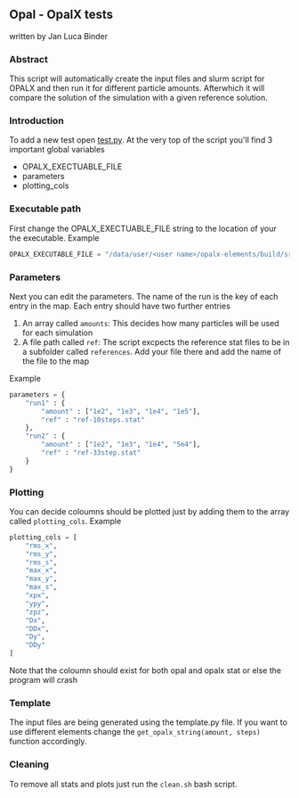 ## Opal - OpalX tests
written by Jan Luca Binder

### Abstract
This script will automatically create the input files and slurm script for OPALX and then run it for different particle amounts. Afterwhich it will compare the solution of the simulation with a given reference solution. 

### Introduction

To add a new test open [test.py](test.py). At the very top of the script you'll find 3 important global variables
- OPALX_EXECTUABLE_FILE
- parameters
- plotting_cols

### Executable path
First change the OPALX_EXECTUABLE_FILE string to the location of your the executable.
Example
```python
OPALX_EXECUTABLE_FILE = "/data/user/<user name>/opalx-elements/build/src/opalx"
```

### Parameters
Next you can edit the parameters. The name of the run is the key of each entry in the map. Each entry should have two further entries
1. An array called `amounts`: This decides how many particles will be used for each simulation
2. A file path called `ref`: The script excpects the reference stat files to be in a subfolder called `references`. Add your file there and add the name of the file to the map

Example
```python
parameters = {
    "run1" : {
        "amount" : ["1e2", "1e3", "1e4", "1e5"],
        "ref" : "ref-10steps.stat"
    },
    "run2" : {
        "amount" : ["1e2", "1e3", "1e4", "5e4"],
        "ref" : "ref-33step.stat"
    }
}
```

### Plotting
You can decide coloumns should be plotted just by adding them to the array called `plotting_cols`. 
Example
```python
plotting_cols = [
    "rms_x",
    "rms_y",
    "rms_s",
    "max_x",
    "max_y",
    "max_s",
    "xpx",
    "ypy",
    "zpz",
    "Dx",
    "DDx",
    "Dy",
    "DDy"
]
```
Note that the coloumn should exist for both opal and opalx stat or else the program will crash

### Template
The input files are being generated using the template.py file. If you want to use different elements change the `get_opalx_string(amount, steps)` function accordingly.

### Cleaning
To remove all stats and plots just run the `clean.sh` bash script. 